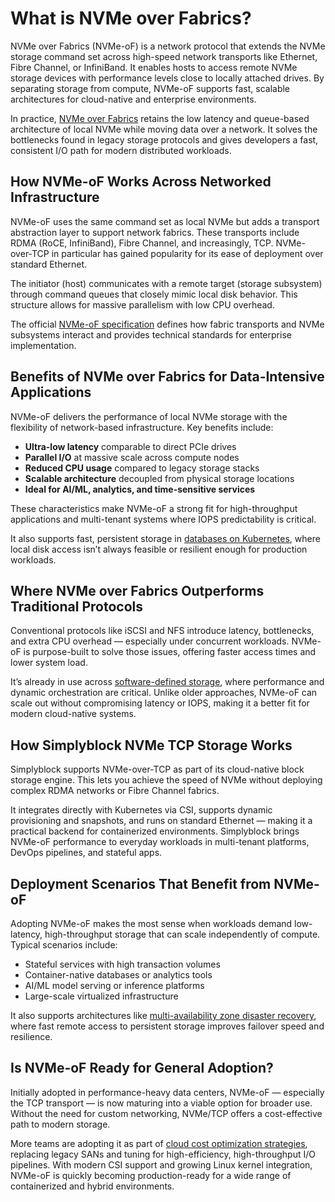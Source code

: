 # What is NVMe over Fabrics?

NVMe over Fabrics (NVMe-oF) is a network protocol that extends the NVMe storage command set across high-speed network transports like Ethernet, Fibre Channel, or InfiniBand. It enables hosts to access remote NVMe storage devices with performance levels close to locally attached drives. By separating storage from compute, NVMe-oF supports fast, scalable architectures for cloud-native and enterprise environments.

In practice, [NVMe over Fabrics](https://en.wikipedia.org/wiki/NVM_Express#NVMe_over_Fabrics) retains the low latency and queue-based architecture of local NVMe while moving data over a network. It solves the bottlenecks found in legacy storage protocols and gives developers a fast, consistent I/O path for modern distributed workloads.

## How NVMe-oF Works Across Networked Infrastructure

NVMe-oF uses the same command set as local NVMe but adds a transport abstraction layer to support network fabrics. These transports include RDMA (RoCE, InfiniBand), Fibre Channel, and increasingly, TCP. NVMe-over-TCP in particular has gained popularity for its ease of deployment over standard Ethernet.

The initiator (host) communicates with a remote target (storage subsystem) through command queues that closely mimic local disk behavior. This structure allows for massive parallelism with low CPU overhead.

The official [NVMe-oF specification](https://nvmexpress.org/developers/nvme-of-specification/) defines how fabric transports and NVMe subsystems interact and provides technical standards for enterprise implementation.

## Benefits of NVMe over Fabrics for Data-Intensive Applications

NVMe-oF delivers the performance of local NVMe storage with the flexibility of network-based infrastructure. Key benefits include:

- **Ultra-low latency** comparable to direct PCIe drives  
- **Parallel I/O** at massive scale across compute nodes  
- **Reduced CPU usage** compared to legacy storage stacks  
- **Scalable architecture** decoupled from physical storage locations  
- **Ideal for AI/ML, analytics, and time-sensitive services**

These characteristics make NVMe-oF a strong fit for high-throughput applications and multi-tenant systems where IOPS predictability is critical.

It also supports fast, persistent storage in [databases on Kubernetes](https://www.simplyblock.io/use-cases/database-on-kubernetes/), where local disk access isn’t always feasible or resilient enough for production workloads.

## Where NVMe over Fabrics Outperforms Traditional Protocols

Conventional protocols like iSCSI and NFS introduce latency, bottlenecks, and extra CPU overhead — especially under concurrent workloads. NVMe-oF is purpose-built to solve those issues, offering faster access times and lower system load.

It’s already in use across [software-defined storage](https://www.simplyblock.io/use-cases/software-defined-storage/), where performance and dynamic orchestration are critical. Unlike older approaches, NVMe-oF can scale out without compromising latency or IOPS, making it a better fit for modern cloud-native systems.

## How Simplyblock NVMe TCP Storage Works

Simplyblock supports NVMe-over-TCP as part of its cloud-native block storage engine. This lets you achieve the speed of NVMe without deploying complex RDMA networks or Fibre Channel fabrics.

It integrates directly with Kubernetes via CSI, supports dynamic provisioning and snapshots, and runs on standard Ethernet — making it a practical backend for containerized environments. Simplyblock brings NVMe-oF performance to everyday workloads in multi-tenant platforms, DevOps pipelines, and stateful apps.

## Deployment Scenarios That Benefit from NVMe-oF

Adopting NVMe-oF makes the most sense when workloads demand low-latency, high-throughput storage that can scale independently of compute. Typical scenarios include:

- Stateful services with high transaction volumes  
- Container-native databases or analytics tools  
- AI/ML model serving or inference platforms  
- Large-scale virtualized infrastructure

It also supports architectures like [multi-availability zone disaster recovery](https://www.simplyblock.io/use-cases/multi-availability-zone-disaster-recovery/), where fast remote access to persistent storage improves failover speed and resilience.

## Is NVMe-oF Ready for General Adoption?

Initially adopted in performance-heavy data centers, NVMe-oF — especially the TCP transport — is now maturing into a viable option for broader use. Without the need for custom networking, NVMe/TCP offers a cost-effective path to modern storage.

More teams are adopting it as part of [cloud cost optimization strategies](https://www.simplyblock.io/use-cases/cloud-cost-optimization-aws-storage-tiering/), replacing legacy SANs and tuning for high-efficiency, high-throughput I/O pipelines. With modern CSI support and growing Linux kernel integration, NVMe-oF is quickly becoming production-ready for a wide range of containerized and hybrid environments.
